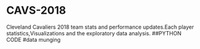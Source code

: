 # CAVS-2018
Cleveland Cavaliers 2018 team stats and performance updates.Each player statistics,Visualizations and the exploratory data analysis.
##PYTHON CODE 
#data munging
